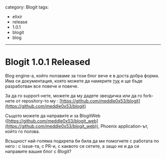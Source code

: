 category: Blogit
tags:
  - elixir
  - release
  - 1.0.1
  - blogit
  - blog
  
--------

# Blogit 1.0.1 Released

Blog engine-а, който ползваме за този блог вече е в доста добра форма.
Има си документация, която можете да намерите [тук](https://hexdocs.pm/blogit/1.0.1/) и ще бъде разработван все повече и повече.

За да го support-нете, можете да му дадете звездичка или да го fork-нете от repository-то му : [https://github.com/meddle0x53/blogit](https://github.com/meddle0x53/blogit)

Същото можете да направите и за BlogitWeb ([https://github.com/meddle0x53/blogit_web](https://github.com/meddle0x53/blogit_web)), Phoenix application-ът, който го ползва.

Всъщност най-голяма подкрепа би била да ми помогнете с работата по него : с issue-та, с PR-и, с каквото се сетите, а защо не и да си направите вашия блог с Blogit?

